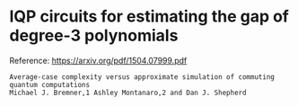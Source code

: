 # IQP circuits for estimating the gap of degree-3 polynomials

Reference: https://arxiv.org/pdf/1504.07999.pdf

    Average-case complexity versus approximate simulation of commuting
    quantum computations
    Michael J. Bremner,1 Ashley Montanaro,2 and Dan J. Shepherd
